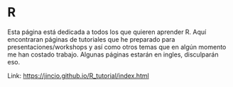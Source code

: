 
# R

Esta página está dedicada a todos los que quieren aprender R. Aquí
encontraran páginas de tutoriales que he preparado para
presentaciones/workshops y así como otros temas que en algún momento me
han costado trabajo. Algunas páginas estarán en ingles, disculparán eso.

Link: https://jincio.github.io/R_tutorial/index.html


